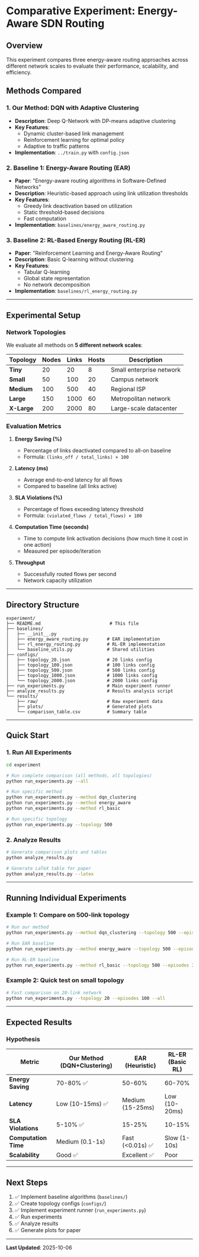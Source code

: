 # Comparative Experiment: Energy-Aware SDN Routing

## Overview

This experiment compares three energy-aware routing approaches across different network scales to evaluate their performance, scalability, and efficiency.

## Methods Compared

### 1. **Our Method: DQN with Adaptive Clustering**
- **Description**: Deep Q-Network with DP-means adaptive clustering
- **Key Features**:
  - Dynamic cluster-based link management
  - Reinforcement learning for optimal policy
  - Adaptive to traffic patterns
- **Implementation**: `../train.py` with `config.json`

### 2. **Baseline 1: Energy-Aware Routing (EAR)**
- **Paper**: "Energy-aware routing algorithms in Software-Defined Networks"
- **Description**: Heuristic-based approach using link utilization thresholds
- **Key Features**:
  - Greedy link deactivation based on utilization
  - Static threshold-based decisions
  - Fast computation
- **Implementation**: `baselines/energy_aware_routing.py`

### 3. **Baseline 2: RL-Based Energy Routing (RL-ER)**
- **Paper**: "Reinforcement Learning and Energy-Aware Routing"
- **Description**: Basic Q-learning without clustering
- **Key Features**:
  - Tabular Q-learning
  - Global state representation
  - No network decomposition
- **Implementation**: `baselines/rl_energy_routing.py`

---

## Experimental Setup

### Network Topologies

We evaluate all methods on **5 different network scales**:

| Topology | Nodes | Links | Hosts | Description |
|----------|-------|-------|-------|-------------|
| **Tiny** | 20 | 20 | 8 | Small enterprise network |
| **Small** | 50 | 100 | 20 | Campus network |
| **Medium** | 100 | 500 | 40 | Regional ISP |
| **Large** | 150 | 1000 | 60 | Metropolitan network |
| **X-Large** | 200 | 2000 | 80 | Large-scale datacenter |

### Evaluation Metrics

1. **Energy Saving (%)**
   - Percentage of links deactivated compared to all-on baseline
   - Formula: `(links_off / total_links) × 100`

2. **Latency (ms)**
   - Average end-to-end latency for all flows
   - Compared to baseline (all links active)

3. **SLA Violations (%)**
   - Percentage of flows exceeding latency threshold
   - Formula: `(violated_flows / total_flows) × 100`

4. **Computation Time (seconds)**
   - Time to compute link activation decisions (how much time it cost in one action)
   - Measured per episode/iteration

5. **Throughput**
   - Successfully routed flows per second
   - Network capacity utilization

---

## Directory Structure

```
experiment/
├── README.md                          # This file
├── baselines/
│   ├── __init__.py
│   ├── energy_aware_routing.py       # EAR implementation
│   ├── rl_energy_routing.py          # RL-ER implementation
│   └── baseline_utils.py             # Shared utilities
├── configs/
│   ├── topology_20.json              # 20 links config
│   ├── topology_100.json             # 100 links config
│   ├── topology_500.json             # 500 links config
│   ├── topology_1000.json            # 1000 links config
│   └── topology_2000.json            # 2000 links config
├── run_experiments.py                # Main experiment runner
├── analyze_results.py                # Results analysis script
└── results/
    ├── raw/                          # Raw experiment data
    ├── plots/                        # Generated plots
    └── comparison_table.csv          # Summary table
```

---

## Quick Start

### 1. Run All Experiments

```bash
cd experiment

# Run complete comparison (all methods, all topologies)
python run_experiments.py --all

# Run specific method
python run_experiments.py --method dqn_clustering
python run_experiments.py --method energy_aware
python run_experiments.py --method rl_basic

# Run specific topology
python run_experiments.py --topology 500
```

### 2. Analyze Results

```bash
# Generate comparison plots and tables
python analyze_results.py

# Generate LaTeX table for paper
python analyze_results.py --latex
```

---

## Running Individual Experiments

### Example 1: Compare on 500-link topology

```bash
# Run our method
python run_experiments.py --method dqn_clustering --topology 500 --episodes 2000

# Run EAR baseline
python run_experiments.py --method energy_aware --topology 500 --episodes 100

# Run RL-ER baseline
python run_experiments.py --method rl_basic --topology 500 --episodes 1000
```

### Example 2: Quick test on small topology

```bash
# Fast comparison on 20-link network
python run_experiments.py --topology 20 --episodes 100 --all
```

---

## Expected Results

### Hypothesis

| Metric | Our Method (DQN+Clustering) | EAR (Heuristic) | RL-ER (Basic RL) |
|--------|----------------------------|-----------------|------------------|
| **Energy Saving** | 70-80% ✅ | 50-60% | 60-70% |
| **Latency** | Low (10-15ms) ✅ | Medium (15-25ms) | Low (10-20ms) |
| **SLA Violations** | 5-10% ✅ | 15-25% | 10-15% |
| **Computation Time** | Medium (0.1-1s) | Fast (<0.01s) ✅ | Slow (1-10s) |
| **Scalability** | Good ✅ | Excellent ✅ | Poor |

---

## Next Steps

1. ✅ Implement baseline algorithms (`baselines/`)
2. ✅ Create topology configs (`configs/`)
3. ✅ Implement experiment runner (`run_experiments.py`)
4. ✅ Run experiments
5. ✅ Analyze results
6. ✅ Generate plots for paper

---

**Last Updated**: 2025-10-06

